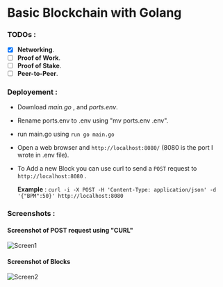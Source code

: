 # Basic Blockchain with Golang

### TODOs :
- [x] **Networking**.
- [ ] **Proof of Work**.
- [ ] **Proof of Stake**.
- [ ] **Peer-to-Peer**.

### Deployement :
- Download *main.go* , and *ports.env*.
- Rename ports.env to .env using "mv ports.env .env".
- run main.go using `run go main.go`
- Open a web browser and `http://localhost:8080/` (8080 is the port I wrote in .env file).
- To Add a new Block you can use curl to send a `POST` request to `http://localhost:8080` .

  **Example** : `curl -i -X POST -H 'Content-Type: application/json' -d '{"BPM":50}' http://localhost:8080`

### Screenshots :

#### Screenshot of POST request using "CURL"

![Screen1](https://user-images.githubusercontent.com/60072763/163896882-2ff5bb40-bbce-4763-a02d-c9bd5f7b9c1a.PNG)

#### Screenshot of Blocks

![Screen2](https://user-images.githubusercontent.com/60072763/163896916-c2483bc3-5cfc-4fc1-bfaf-faf8bc34a4e8.PNG)
